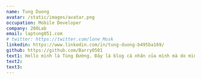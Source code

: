 ```yaml
---
name: Tung Duong
avatar: /static/images/avatar.png
occupation: Mobile Developer
company: 200Lab
email: laptung051.com
# twitter: https://twitter.com/lone_Musk
linkedin: https://www.linkedin.com/in/tung-duong-b495ba169/
github: https://github.com/Barry0501
text1: Hello mình là Tùng Đường. Đây là blog cá nhân của mình mà do mình chưa biết viết mô tả sao nên mình viết câu chào vậy thôi
text2:
text3:
---
```

